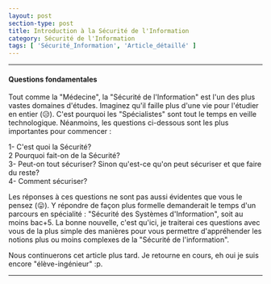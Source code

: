 ```yaml
---
layout: post
section-type: post
title: Introduction à la Sécurité de l'Information
category: Sécurité de l'Information
tags: [ 'Sécurité_Information', 'Article_détaillé' ]
---
```


---------------------------------------------

#### Questions fondamentales
Tout comme la "Médecine", la "Sécurité de l'Information" est l'un des plus vastes domaines d'études. Imaginez qu'il faille plus d'une vie pour l'étudier en entier (😥). C'est pourquoi les "Spécialistes" sont tout le temps en veille technologique. Néanmoins, les questions ci-dessous sont les plus importantes pour commencer : 

  1- C'est quoi la Sécurité? <br/>
  2  Pourquoi fait-on de la Sécurité? <br/>
  3- Peut-on tout sécuriser? Sinon qu'est-ce qu'on peut sécuriser et que faire du reste?<br/>
  4- Comment sécuriser? 
  
Les réponses à ces questions ne sont pas aussi évidentes que vous le pensez (😛). Y répondre de façon plus formelle demanderait le temps d'un parcours en spécialité : "Sécurité des Systèmes d'Information", soit au moins bac+5.
La bonne nouvelle, c'est qu'ici, je traiterai ces questions avec vous de la plus simple des manières pour vous permettre d'appréhender les notions plus ou moins complexes de la "Sécurité de l'information".

Nous continuerons cet article plus tard. Je retourne en cours, eh oui je suis encore "élève-ingénieur" :p.

---------------------------------------------
